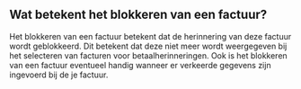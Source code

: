 ## Wat betekent het blokkeren van een factuur?
Het blokkeren van een factuur betekent dat de herinnering van deze factuur wordt geblokkeerd. Dit betekent dat deze niet meer wordt weergegeven bij het selecteren van facturen voor betaalherinneringen. Ook is het blokkeren van een factuur eventueel handig wanneer er verkeerde gegevens zijn ingevoerd bij de je factuur. 